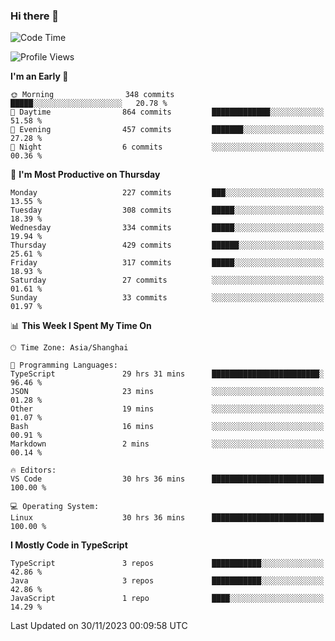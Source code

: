 ### Hi there 👋

<!--
**waynelwz/waynelwz** is a ✨ _special_ ✨ repository because its `README.md` (this file) appears on your GitHub profile.

Here are some ideas to get you started:

- 🔭 I’m currently working on ...
- 🌱 I’m currently learning ...
- 👯 I’m looking to collaborate on ...
- 🤔 I’m looking for help with ...
- 💬 Ask me about ...
- 📫 How to reach me: ...
- 😄 Pronouns: ...
- ⚡ Fun fact: ...
-->

<!--START_SECTION:waka-->
![Code Time](http://img.shields.io/badge/Code%20Time-2%2C187%20hrs-blue)

![Profile Views](http://img.shields.io/badge/Profile%20Views-0-blue)

**I'm an Early 🐤** 

```text
🌞 Morning                348 commits         █████░░░░░░░░░░░░░░░░░░░░   20.78 % 
🌆 Daytime                864 commits         █████████████░░░░░░░░░░░░   51.58 % 
🌃 Evening                457 commits         ███████░░░░░░░░░░░░░░░░░░   27.28 % 
🌙 Night                  6 commits           ░░░░░░░░░░░░░░░░░░░░░░░░░   00.36 % 
```
📅 **I'm Most Productive on Thursday** 

```text
Monday                   227 commits         ███░░░░░░░░░░░░░░░░░░░░░░   13.55 % 
Tuesday                  308 commits         █████░░░░░░░░░░░░░░░░░░░░   18.39 % 
Wednesday                334 commits         █████░░░░░░░░░░░░░░░░░░░░   19.94 % 
Thursday                 429 commits         ██████░░░░░░░░░░░░░░░░░░░   25.61 % 
Friday                   317 commits         █████░░░░░░░░░░░░░░░░░░░░   18.93 % 
Saturday                 27 commits          ░░░░░░░░░░░░░░░░░░░░░░░░░   01.61 % 
Sunday                   33 commits          ░░░░░░░░░░░░░░░░░░░░░░░░░   01.97 % 
```


📊 **This Week I Spent My Time On** 

```text
🕑︎ Time Zone: Asia/Shanghai

💬 Programming Languages: 
TypeScript               29 hrs 31 mins      ████████████████████████░   96.46 % 
JSON                     23 mins             ░░░░░░░░░░░░░░░░░░░░░░░░░   01.28 % 
Other                    19 mins             ░░░░░░░░░░░░░░░░░░░░░░░░░   01.07 % 
Bash                     16 mins             ░░░░░░░░░░░░░░░░░░░░░░░░░   00.91 % 
Markdown                 2 mins              ░░░░░░░░░░░░░░░░░░░░░░░░░   00.14 % 

🔥 Editors: 
VS Code                  30 hrs 36 mins      █████████████████████████   100.00 % 

💻 Operating System: 
Linux                    30 hrs 36 mins      █████████████████████████   100.00 % 
```

**I Mostly Code in TypeScript** 

```text
TypeScript               3 repos             ███████████░░░░░░░░░░░░░░   42.86 % 
Java                     3 repos             ███████████░░░░░░░░░░░░░░   42.86 % 
JavaScript               1 repo              ████░░░░░░░░░░░░░░░░░░░░░   14.29 % 
```




 Last Updated on 30/11/2023 00:09:58 UTC
<!--END_SECTION:waka-->
